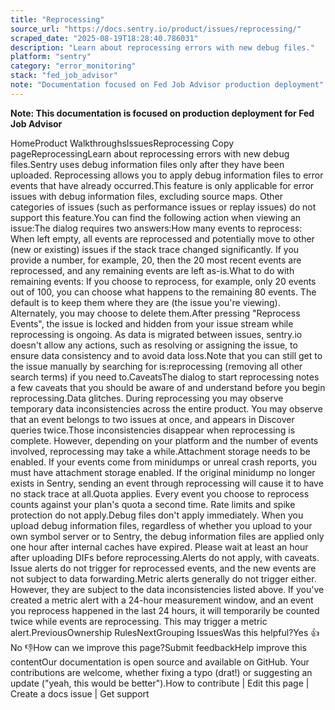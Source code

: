```yaml
---
title: "Reprocessing"
source_url: "https://docs.sentry.io/product/issues/reprocessing/"
scraped_date: "2025-08-19T18:28:40.786031"
description: "Learn about reprocessing errors with new debug files."
platform: "sentry"
category: "error_monitoring"
stack: "fed_job_advisor"
note: "Documentation focused on Fed Job Advisor production deployment"
---
```

**Note: This documentation is focused on production deployment for Fed Job Advisor**

HomeProduct WalkthroughsIssuesReprocessing Copy pageReprocessingLearn about reprocessing errors with new debug files.Sentry uses debug information files only after they have been uploaded. Reprocessing allows you to apply debug information files to error events that have already occurred.This feature is only applicable for error issues with debug information files, excluding source maps. Other categories of issues (such as performance issues or replay issues) do not support this feature.You can find the following action when viewing an issue:The dialog requires two answers:How many events to reprocess: When left empty, all events are reprocessed and potentially move to other (new or existing) issues if the stack trace changed significantly. If you provide a number, for example, 20, then the 20 most recent events are reprocessed, and any remaining events are left as-is.What to do with remaining events: If you choose to reprocess, for example, only 20 events out of 100, you can choose what happens to the remaining 80 events. The default is to keep them where they are (the issue you're viewing). Alternately, you may choose to delete them.After pressing "Reprocess Events", the issue is locked and hidden from your issue stream while reprocessing is ongoing. As data is migrated between issues, sentry.io doesn't allow any actions, such as resolving or assigning the issue, to ensure data consistency and to avoid data loss.Note that you can still get to the issue manually by searching for is:reprocessing (removing all other search terms) if you need to.CaveatsThe dialog to start reprocessing notes a few caveats that you should be aware of and understand before you begin reprocessing.Data glitches. During reprocessing you may observe temporary data inconsistencies across the entire product. You may observe that an event belongs to two issues at once, and appears in Discover queries twice.Those inconsistencies disappear when reprocessing is complete. However, depending on your platform and the number of events involved, reprocessing may take a while.Attachment storage needs to be enabled. If your events come from minidumps or unreal crash reports, you must have attachment storage enabled. If the original minidump no longer exists in Sentry, sending an event through reprocessing will cause it to have no stack trace at all.Quota applies. Every event you choose to reprocess counts against your plan's quota a second time. Rate limits and spike protection do not apply.Debug files don't apply immediately. When you upload debug information files, regardless of whether you upload to your own symbol server or to Sentry, the debug information files are applied only one hour after internal caches have expired. Please wait at least an hour after uploading DIFs before reprocessing.Alerts do not apply, with caveats. Issue alerts do not trigger for reprocessed events, and the new events are not subject to data forwarding.Metric alerts generally do not trigger either. However, they are subject to the data inconsistencies listed above. If you've created a metric alert with a 24-hour measurement window, and an event you reprocess happened in the last 24 hours, it will temporarily be counted twice while events are reprocessing. This may trigger a metric alert.PreviousOwnership RulesNextGrouping IssuesWas this helpful?Yes 👍No 👎How can we improve this page?Submit feedbackHelp improve this contentOur documentation is open source and available on GitHub. Your contributions are welcome, whether fixing a typo (drat!) or suggesting an update ("yeah, this would be better").How to contribute | Edit this page | Create a docs issue | Get support